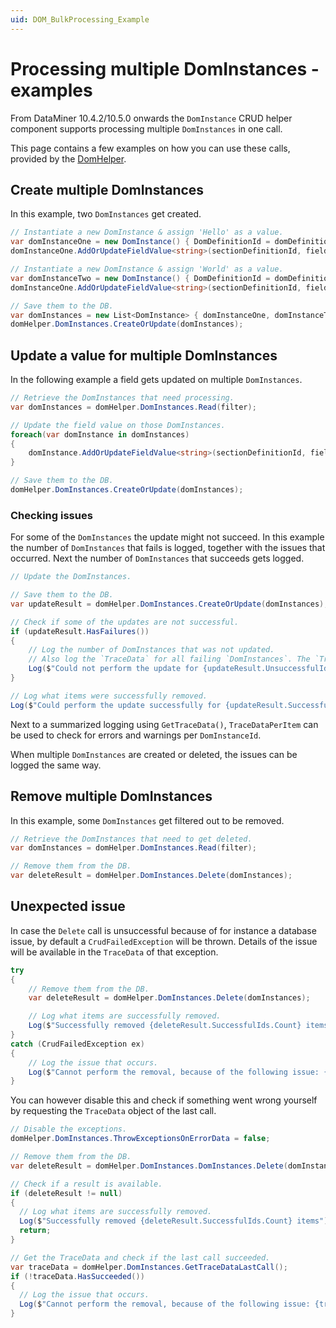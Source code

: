 ```yaml
---
uid: DOM_BulkProcessing_Example
---
```

# Processing multiple DomInstances - examples

From DataMiner 10.4.2/10.5.0 onwards the `DomInstance` CRUD helper component supports processing multiple `DomInstances` in one call.

This page contains a few examples on how you can use these calls, provided by the [DomHelper](xref:DomHelper_class#multiple-instances).

## Create multiple DomInstances

In this example, two `DomInstances` get created.

  ```csharp
  // Instantiate a new DomInstance & assign 'Hello' as a value.
  var domInstanceOne = new DomInstance() { DomDefinitionId = domDefinitionId };
  domInstanceOne.AddOrUpdateFieldValue<string>(sectionDefinitionId, fieldDescriptorId, "Hello");

  // Instantiate a new DomInstance & assign 'World' as a value.
  var domInstanceTwo = new DomInstance() { DomDefinitionId = domDefinitionId };
  domInstanceOne.AddOrUpdateFieldValue<string>(sectionDefinitionId, fieldDescriptorId, "World");

  // Save them to the DB.
  var domInstances = new List<DomInstance> { domInstanceOne, domInstanceTwo };
  domHelper.DomInstances.CreateOrUpdate(domInstances);
  ```

## Update a value for multiple DomInstances

In the following example a field gets updated on multiple `DomInstances`.

  ```csharp
  // Retrieve the DomInstances that need processing.
  var domInstances = domHelper.DomInstances.Read(filter);

  // Update the field value on those DomInstances.
  foreach(var domInstance in domInstances)
  {
      domInstance.AddOrUpdateFieldValue<string>(sectionDefinitionId, fieldDescriptorId, newValue);
  }

  // Save them to the DB.
  domHelper.DomInstances.CreateOrUpdate(domInstances);
  ```

### Checking issues

For some of the `DomInstances` the update might not succeed. In this example the number of `DomInstances` that fails is logged, together with the issues that occurred. Next the number of `DomInstances` that succeeds gets logged.

  ```csharp
  // Update the DomInstances.

  // Save them to the DB.
  var updateResult = domHelper.DomInstances.CreateOrUpdate(domInstances);

  // Check if some of the updates are not successful.
  if (updateResult.HasFailures())
  {
      // Log the number of DomInstances that was not updated.
      // Also log the `TraceData` for all failing `DomInstances`. The `TraceData` contains all errors and warnings.
      Log($"Could not perform the update for {updateResult.UnsuccessfulIds.Count} items: {updateResult.GetTraceData()}");
  }

  // Log what items were successfully removed.
  Log($"Could perform the update successfully for {updateResult.SuccessfulItems.Count} items");
  ```

Next to a summarized logging using `GetTraceData()`, `TraceDataPerItem` can be used to check for errors and warnings per `DomInstanceId`.

When multiple `DomInstances` are created or deleted, the issues can be logged the same way.

## Remove multiple DomInstances

In this example, some `DomInstances` get filtered out to be removed.

  ```csharp
  // Retrieve the DomInstances that need to get deleted.
  var domInstances = domHelper.DomInstances.Read(filter);

  // Remove them from the DB.
  var deleteResult = domHelper.DomInstances.Delete(domInstances);
  ```

## Unexpected issue

In case the `Delete` call is unsuccessful because of for instance a database issue, by default a `CrudFailedException` will be thrown. Details of the issue will be available in the `TraceData` of that exception.

  ```csharp
  try
  {
      // Remove them from the DB.
      var deleteResult = domHelper.DomInstances.Delete(domInstances);

      // Log what items are successfully removed.
      Log($"Successfully removed {deleteResult.SuccessfulIds.Count} items");
  }
  catch (CrudFailedException ex)
  {
      // Log the issue that occurs.
      Log($"Cannot perform the removal, because of the following issue: {ex.TraceData}");
  }
  ```

You can however disable this and check if something went wrong yourself by requesting the `TraceData` object of the last call.

  ```csharp
  // Disable the exceptions.
  domHelper.DomInstances.ThrowExceptionsOnErrorData = false;

  // Remove them from the DB.
  var deleteResult = domHelper.DomInstances.DomInstances.Delete(domInstances);

  // Check if a result is available.
  if (deleteResult != null)
  {
    // Log what items are successfully removed.
    Log($"Successfully removed {deleteResult.SuccessfulIds.Count} items");
    return;
  }
  
  // Get the TraceData and check if the last call succeeded.
  var traceData = domHelper.DomInstances.GetTraceDataLastCall();
  if (!traceData.HasSucceeded())
  {
    // Log the issue that occurs.
    Log($"Cannot perform the removal, because of the following issue: {traceData}");
  }
  ```
